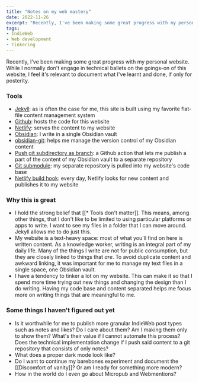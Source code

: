 ```yaml
---
title: "Notes on my web mastery"
date: 2022-11-26
excerpt: "Recently, I've been making some great progress with my personal website. While I normally don't engage in technical ballets on the goings-on of this website, I feel it's relevant to document what I've learnt and done, if only for posterity."
tags:
- IndieWeb
- Web development
- Tinkering
---
```

Recently, I've been making some great progress with my personal website. While I normally don't engage in technical ballets on the goings-on of this website, I feel it's relevant to document what I've learnt and done, if only for posterity.

### Tools
- [Jekyll](https://jekyllrb.com/): as is often the case for me, this site is built using my favorite flat-file content management system
- [Github](https://github.com/): hosts the code for this website
- [Netlify](https://www.netlify.com/): serves the content to my website
- [Obsidian](https://obsidian.md/): I write in a single Obsidian vault
- [obsidian-git](https://github.com/denolehov/obsidian-git): helps me manage  the version control of my Obsidian content
- [Push git subdirectory as branch](https://github.com/marketplace/actions/push-git-subdirectory-as-branch): a Github action that lets me publish a part of the content of my Obsidian vault to a separate repository
- [Git submodule](https://mtsknn.fi/blog/netlify-updating-private-git-submodule/): my separate repository is pulled into my website's code base
- [Netlify build hook](https://mtsknn.fi/blog/how-to-trigger-daily-netlify-builds-using-github-actions/): every day, Netlify looks for new content and publishes it to my website

### Why this is great
- I hold the strong belief that [[* Tools don't matter]]. This means, among other things, that I don't like to be limited to using particular platforms or apps to write. I want to see my files in a folder that I can move around. Jekyll allows me to do just this.
- My website is a text-heavy space: most of what you'll find on here is written content. As a knowledge worker, writing is an integral part of my daily life. Many of the things I write are not for public consumption, but they are closely linked to things that *are*. To avoid duplicate content and awkward linking, it was important for me to manage my text files in a single space, one Obsidian vault.
- I have a tendency to tinker a lot on my website. This can make it so that I spend more time trying out new things and changing the design than I do writing. Having my code base and content separated helps me focus more on writing things that are meaningful to me.

### Some things I haven't figured out yet
- Is it worthwhile for me to publish more granular IndieWeb post types such as notes and likes? Do I care about them? Am I making them only to show them? What's their value if I cannot automate this process? Does the technical implementation change if I push said content to a git repository that consists of only notes?
- What does a proper dark mode look like?
- Do I want to continue my barebones experiment and document the [[Discomfort of vanity]]? Or am I ready for something more modern?
- How in the world do I even go about Micropub and Webmentions?